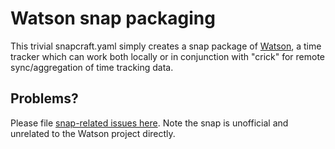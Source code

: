 # Watson snap packaging

This trivial snapcraft.yaml simply creates a snap package of
[Watson](https://tailordev.github.io/Watson/), a time tracker which can work
both locally or in conjunction with "crick" for remote sync/aggregation of time
tracking data.

## Problems?

Please file [snap-related issues
here](https://github.com/Roadmaster/watson-snap/issues). Note the snap is
unofficial and unrelated to the Watson project directly.


